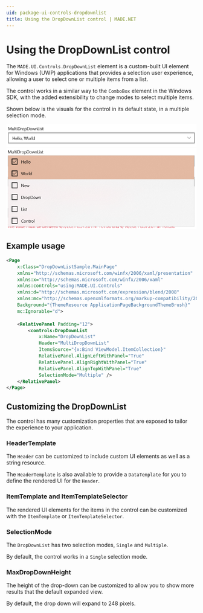 ```yaml
---
uid: package-ui-controls-dropdownlist
title: Using the DropDownList control | MADE.NET
---
```


# Using the DropDownList control

The `MADE.UI.Controls.DropDownList` element is a custom-built UI element for Windows (UWP) applications that provides a selection user experience, allowing a user to select one or multiple items from a list.

The control works in a similar way to the `ComboBox` element in the Windows SDK, with the added extensibility to change modes to select multiple items.

Shown below is the visuals for the control in its default state, in a multiple selection mode.

<img src="../../images/MultiSelectDropDownListCollapsed.png" alt="DropDownList control showing multiple selected items" />

<img src="../../images/MultiSelectDropDownListExpanded.png" alt="DropDownList control showing expanded selection with selected items" />

## Example usage

```xml
<Page
    x:Class="DropDownListSample.MainPage"
    xmlns="http://schemas.microsoft.com/winfx/2006/xaml/presentation"
    xmlns:x="http://schemas.microsoft.com/winfx/2006/xaml"
    xmlns:controls="using:MADE.UI.Controls"
    xmlns:d="http://schemas.microsoft.com/expression/blend/2008"
    xmlns:mc="http://schemas.openxmlformats.org/markup-compatibility/2006"
    Background="{ThemeResource ApplicationPageBackgroundThemeBrush}"
    mc:Ignorable="d">

    <RelativePanel Padding="12">
        <controls:DropDownList
            x:Name="DropDownList"
            Header="MultiDropDownList"
            ItemsSource="{x:Bind ViewModel.ItemCollection}"
            RelativePanel.AlignLeftWithPanel="True"
            RelativePanel.AlignRightWithPanel="True"
            RelativePanel.AlignTopWithPanel="True"
            SelectionMode="Multiple" />
    </RelativePanel>
</Page>
```

## Customizing the DropDownList

The control has many customization properties that are exposed to tailor the experience to your application. 

### HeaderTemplate

The `Header` can be customized to include custom UI elements as well as a string resource.

The `HeaderTemplate` is also available to provide a `DataTemplate` for you to define the rendered UI for the `Header`.

### ItemTemplate and ItemTemplateSelector

The rendered UI elements for the items in the control can be customized with the `ItemTemplate` or `ItemTemplateSelector`.

### SelectionMode

The `DropDownList` has two selection modes, `Single` and `Multiple`. 

By default, the control works in a `Single` selection mode. 

### MaxDropDownHeight

The height of the drop-down can be customized to allow you to show more results that the default expanded view. 

By default, the drop down will expand to 248 pixels.
